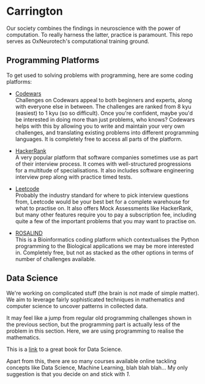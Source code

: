 # Carrington

Our society combines the findings in neuroscience with the power of computation. To really harness the latter, practice is paramount. This repo serves as OxNeurotech's computational training ground.

## Programming Platforms

To get used to solving problems with programming, here are some coding platforms:
- [Codewars](https://www.codewars.com)  
Challenges on Codewars appeal to both beginners and experts, along with everyone else in between. The challenges are ranked from 8 kyu (easiest) to 1 kyu (so so difficult). Once you're confident, maybe you'd be interested in doing more than just problems, who knows? Codewars helps with this by allowing you to write and maintain your very own challenges, and translating existing problems into different programming languages. It is completely free to access all parts of the platform.   

- [HackerRank](https://www.hackerrank.com)  
A very popular platform that software companies sometimes use as part of their interview process. It comes with well-structured progressions for a multitude of specialisations. It also includes software engineering interview prep along with practice timed tests.  

- [Leetcode](https://leetcode.com)  
Probably the industry standard for where to pick interview questions from, Leetcode would be your best bet for a complete warehouse for what to practise on. It also offers Mock Assessments like HackerRank, but many other features require you to pay a subscription fee, including quite a few of the important problems that you may want to practise on.

- [ROSALIND](https://rosalind.info/problems/locations/)  
This is a Bioinformatics coding platform which contextualises the Python programming to the Biological applications we may be more interested in. Completely free, but not as stacked as the other options in terms of number of challenges available.


## Data Science

We're working on complicated stuff (the brain is not made of simple matter). We aim to leverage fairly sophisticated techniques in mathematics and computer science to uncover patterns in collected data.

It may feel like a jump from regular old programming challenges shown in the previous section, but the programming part is actually less of the problem in this section. Here, we are using programming to realise the mathematics.

This is a <a href="https://www.statlearning.com">link</a> to a great book for Data Science.

Apart from this, there are so many courses available online tackling concepts like Data Science, Machine Learning, blah blah blah... My only suggestion is that you decide on and stick with *1*.
